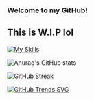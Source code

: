 ### Welcome to my GitHub!
## This is W.I.P lol

[![My Skills](https://skillicons.dev/icons?i=haxe,haxeflixel,lua)](https://skillicons.dev)

![Anurag's GitHub stats](https://github-readme-stats.vercel.app/api?username=DMMaster636&show_icons=true&theme=nightowl)

[![GitHub Streak](https://streak-stats.demolab.com/?user=DMMaster636&theme=nightowl)](https://git.io/streak-stats)

[![GitHub Trends SVG](https://api.githubtrends.io/user/svg/DMMaster636/langs?time_range=one_year&use_percent=True&include_private=True&loc_metric=changed&compact=True&theme=synthwaves)](https://githubtrends.io)
